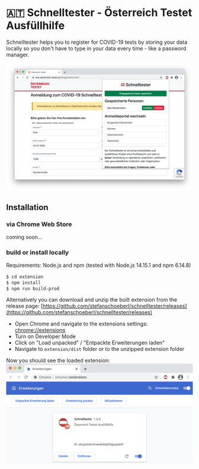 # 🇦🇹 Schnelltester - Österreich Testet Ausfüllhilfe

Schnelltester helps you to register for COVID-19 tests by storing your data locally so you don't have to type in your data every time - like a password manager.

![Screenshot Extension](img/demo-screenshot.png)

## Installation

### via Chrome Web Store
coming soon...

### build or install locally

Requirements: Node.js and npm (tested with Node.js 14.15.1 and npm 6.14.8)
```
$ cd extension
$ npm install
$ npm run build-prod
```

Alternatively you can download and unzip the built extension from the release page: [https://github.com/stefanschoeberl/schnelltester/releases](https://github.com/stefanschoeberl/schnelltester/releases)

* Open Chrome and navigate to the extensions settings: [chrome://extensions](chrome://extensions)
* Turn on Developer Mode
* Click on "Load unpacked" / "Entpackte Erweiterungen laden"
* Navigate to `extension/dist` folder or to the unzipped extension folder

Now you should see the loaded extension:
![Screenshot Chrome Extensions](img/chrome-extension.png)
